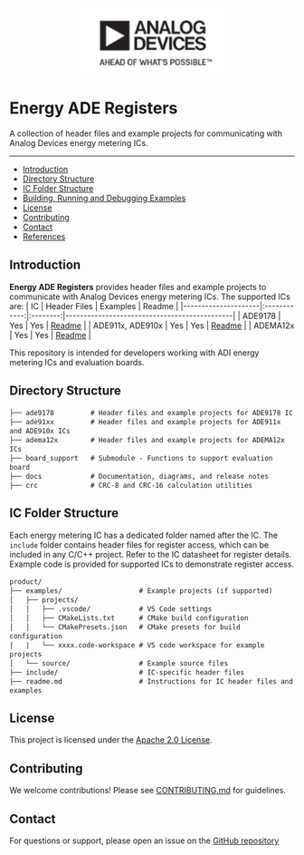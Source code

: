 ﻿<p align="center">
    <img src="docs/diagrams/adi_logo.png" width="250" alt="ADI Logo" /><br>
</p>

# Energy ADE Registers

A collection of header files and example projects for communicating with Analog Devices energy metering ICs.

---

- [Introduction](#introduction)
- [Directory Structure](#directory-structure)
- [IC Folder Structure](#ic-folder-structure)
- [Building, Running and Debugging Examples](#building-running-and-debugging-examples)
- [License](#license)
- [Contributing](#contributing)
- [Contact](#contact)
- [References](#references)

## Introduction

**Energy ADE Registers** provides header files and example projects to communicate with Analog Devices energy metering ICs. The supported ICs are:
| IC                  | Header Files | Examples | Readme                                      |
|---------------------|:------------:|:--------:|----------------------------------------------|
| ADE9178             |     Yes      |   Yes    | [Readme](ade9178/readme.md)                  |
| ADE911x, ADE910x    |     Yes      |   Yes    | [Readme](ade91xx/readme.md)                  |
| ADEMA12x            |     Yes      |   Yes    | [Readme](adema12x/readme.md)                 |

This repository is intended for developers working with ADI energy metering ICs and evaluation boards.

## Directory Structure

```
├── ade9178         # Header files and example projects for ADE9178 IC
├── ade91xx         # Header files and example projects for ADE911x and ADE910x ICs
├── adema12x        # Header files and example projects for ADEMA12x ICs
├── board_support   # Submodule - Functions to support evaluation board
├── docs            # Documentation, diagrams, and release notes
├── crc             # CRC-8 and CRC-16 calculation utilities
```

## IC Folder Structure

Each energy metering IC has a dedicated folder named after the IC. The `include` folder contains header files for register access, which can be included in any C/C++ project. Refer to the IC datasheet for register details. Example code is provided for supported ICs to demonstrate register access.

```
product/
├── examples/                   # Example projects (if supported)
│   ├── projects/
│   │   ├── .vscode/            # VS Code settings
│   │   ├── CMakeLists.txt      # CMake build configuration
│   │   └── CMakePresets.json   # CMake presets for build configuration
|   |   └── xxxx.code-workspace # VS code workspace for example projects
│   └── source/                 # Example source files
├── include/                    # IC-specific header files
├── readme.md                   # Instructions for IC header files and examples
```

## License

This project is licensed under the [Apache 2.0 License](LICENSE).

## Contributing

We welcome contributions! Please see [CONTRIBUTING.md](CONTRIBUTING.md) for guidelines.

## Contact

For questions or support, please open an issue on the [GitHub repository](https://github.com/analogdevicesinc/energy-ade-registers/issues) 
